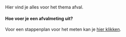 Hier vind je alles voor het thema afval. 

#### Hoe voer je een afvalmeting uit? 

Voor een stappenplan voor het meten kan je [hier klikken](https://github.com/GoodPlanetBelgium/text_GSDT/raw/main/stappenplannen/Aval%20meten%20op%20school%20NL%20uitleg%20%2B%20vb%20(2020nov)%20(2).pdf).
